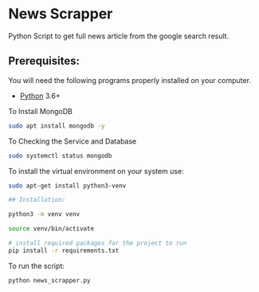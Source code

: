 # News Scrapper

Python Script to get full news article from the google search result.

## Prerequisites:

You will need the following programs properly installed on your computer.

* [Python](https://www.python.org/) 3.6+

To Install MongoDB
```bash
sudo apt install mongodb -y
```

To Checking the Service and Database
```bash
sudo systemctl status mongodb
```

To install the virtual environment on your system use:

```bash
sudo apt-get install python3-venv

## Installation:

python3 -m venv venv

source venv/bin/activate

# install required packages for the project to run
pip install -r requirements.txt
```
To run the script:
```bash
python news_scrapper.py
```





